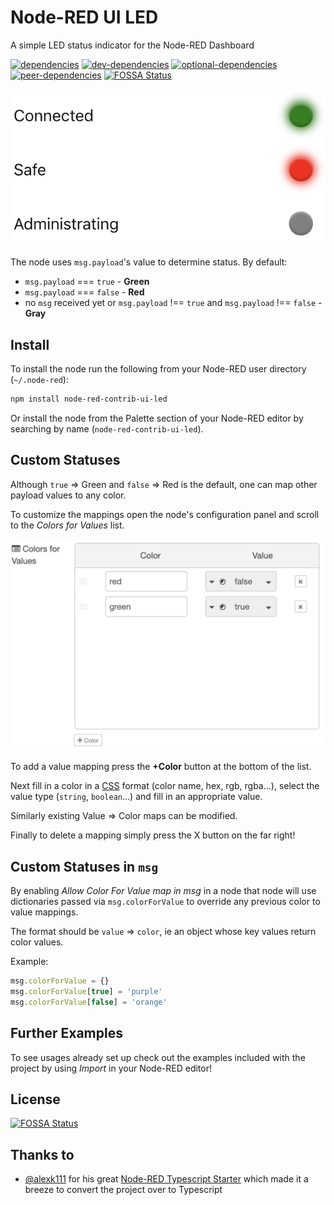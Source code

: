 # Node-RED UI LED

A simple LED status indicator for the Node-RED Dashboard

[![dependencies](https://img.shields.io/david/adorkable/node-red-contrib-ui-led.svg?style=flat-square)](https://github.com/Adorkable/node-red-contrib-ui-led/network/dependencies)
[![dev-dependencies](https://img.shields.io/david/dev/adorkable/node-red-contrib-ui-led.svg?style=flat-square)](https://github.com/Adorkable/node-red-contrib-ui-led/network/dependencies)
[![optional-dependencies](https://img.shields.io/david/optional/adorkable/node-red-contrib-ui-led.svg?style=flat-square)](https://github.com/Adorkable/node-red-contrib-ui-led/network/dependencies)
[![peer-dependencies](https://img.shields.io/david/peer/adorkable/node-red-contrib-ui-led.svg?style=flat-square)](https://github.com/Adorkable/node-red-contrib-ui-led/network/dependencies)
[![FOSSA Status](https://app.fossa.io/api/projects/git%2Bgithub.com%2FAdorkable%2Fnode-red-contrib-ui-led.svg?type=shield)](https://app.fossa.io/projects/git%2Bgithub.com%2FAdorkable%2Fnode-red-contrib-ui-led?ref=badge_shield)

![Examples Image](images/examples.png)

The node uses `msg.payload`'s value to determine status. By default:

- `msg.payload` === `true` - **Green**
- `msg.payload` === `false` - **Red**
- no `msg` received yet or `msg.payload` !== `true` and `msg.payload` !== `false` - **Gray**

## Install

To install the node run the following from your Node-RED user directory (`~/.node-red`):

```bash
npm install node-red-contrib-ui-led
```

Or install the node from the Palette section of your Node-RED editor by searching by name (`node-red-contrib-ui-led`).

## Custom Statuses

Although `true` => Green and `false` => Red is the default, one can map other payload values to any color.

To customize the mappings open the node's configuration panel and scroll to the _Colors for Values_ list.

![Colors for Values Image](images/colorsForValues.png)

To add a value mapping press the **+Color** button at the bottom of the list.

Next fill in a color in a [CSS](https://developer.mozilla.org/en-US/docs/Web/CSS/color_value) format (color name, hex, rgb, rgba...), select the value type (`string`, `boolean`...) and fill in an appropriate value.

Similarly existing Value => Color maps can be modified.

Finally to delete a mapping simply press the X button on the far right!

## Custom Statuses in `msg`

By enabling _Allow Color For Value map in msg_ in a node that node will use dictionaries passed via `msg.colorForValue` to override any previous color to value mappings.

The format should be `value` => `color`, ie an object whose key values return color values.

Example:

```js
msg.colorForValue = {}
msg.colorForValue[true] = 'purple'
msg.colorForValue[false] = 'orange'
```

## Further Examples

To see usages already set up check out the examples included with the project by using _Import_ in your Node-RED editor!

## License

[![FOSSA Status](https://app.fossa.io/api/projects/git%2Bgithub.com%2FAdorkable%2Fnode-red-contrib-ui-led.svg?type=large)](https://app.fossa.io/projects/git%2Bgithub.com%2FAdorkable%2Fnode-red-contrib-ui-led?ref=badge_large)

## Thanks to

- [@alexk111](https://github.com/alexk111) for his great [Node-RED Typescript Starter](https://github.com/alexk111/node-red-node-typescript-starter) which made it a breeze to convert the project over to Typescript
